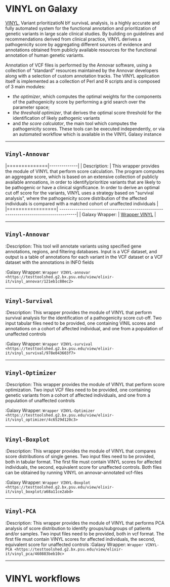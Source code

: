 # VINYL on Galaxy
[VINYL](https://www.biorxiv.org/content/10.1101/2020.01.23.917229v1.full), Variant prIoritizatioN bY survivaL analysis, is a highly accurate and fully automated system for the functional annotation and prioritization of genetic variants in large scale clinical studies. By building on guidelines and recommendations derived from clinical practice, VINYL derives a pathogenicity score by aggregating different sources of evidence and annotations obtained from publicly available resources for the functional annotation of human genetic variants.   

Annotation of VCF files is performed by the Annovar software, using a collection of “standard” resources maintained by the Annovar developers along with a selection of custom annotation tracks. The VINYL application itself is implemented as a collection of Perl and R scripts and is composed of 3 main modules:
- *the optimizer*, which computes the optimal weights for the components of the pathogenicity score by performing a grid search over the parameter space;
- *the threshold optimizer*, that derives the optimal score threshold for the identification of likely pathogenic variants
- and *the score calculator*, the main tool which computes the pathogenicity scores.
These tools can be executed independently, or via an automated workflow which is available in the VINYL Galaxy instance

-------------------
``Vinyl-Annovar``
-------------------

|==============|--------------|
| Description: | This wrapper provides the module of VINYL that perform score calculation. The program computes an aggregate score, which is based on an extensive collection of publicly available annoations, in order to identify/prioritize variants that are likely to be pathogenic or have a clinical significance. In order to derive an optimal cut off score for the variants, VINYL uses a strategy based on "survival analysis", where the pathogenicity score distribution of the affected individuals is compared with a matched cohort of unaffected individuals |
|=================| --------------------------------------------------------------------------------------|
| Galaxy Wrapper: | [Wrapper VINYL](https://testtoolshed.g2.bx.psu.edu/view/elixir-it/vinyl/da94ac699bfa) |

-------------------
``Vinyl-Annovar``
-------------------

:Description: 
        This tool will annotate variants using specified gene annotations, regions, and filtering databases. Input is a VCF dataset, and output is a table of annotations for each variant in the VCF dataset or a VCF dataset with the annotations in INFO fields

:Galaxy Wrapper: `Wrapper VINYL-annovar <https://testtoolshed.g2.bx.psu.edu/view/elixir-it/vinyl_annovar/121eb1c88ec2>`

-------------------
``Vinyl-Survival``
-------------------

:Description:
        This wrapper provides the module of VINYL that perform survival analysis for the identification of a pathogenicity score cut-off. Two input tabular files need to be provided, one containing VINIL scores and annotations on a cohort of affected individual, and one from a population of unaffected controls

:Galaxy Wrapper: `Wrapper VINYL-survival <https://testtoolshed.g2.bx.psu.edu/view/elixir-it/vinyl_survival/978e043603f7>`

------------------
`Vinyl-Optimizer`
------------------

:Description:
        This wrapper provides the module of VINYL that perform score optimization. Two input VCF files need to be provided, one containing genetic variants from a cohort of affected individuals, and one from a population of unaffected controls

:Galaxy Wrapper: `Wrapper VINYL-Optimizer <https://testtoolshed.g2.bx.psu.edu/view/elixir-it/vinyl_optimizer/4c6529d120c3>`

-----------------
`Vinyl-Boxplot`
-----------------

:Description:
        This wrapper provides the module of VINYL that compares score distributions of single genes. Two input files need to be provided, both in tabular format. The first file must contain VINYL scores for affected individuals, the second, equivalent score for unaffected controls. Both files can be obtained by running VINYL on annovar-annotated vcf-files

:Galaxy Wrapper: `Wrapper VINYL-Boxplot <https://testtoolshed.g2.bx.psu.edu/view/elixir-it/vinyl_boxplot/a68a11ce2abd>` 

-----------------
`Vinyl-PCA`
-----------------

:Description: 
        This wrapper provides the module of VINYL that performs PCA analysis of score distribution to identify groups/subgroups of patients and/or samples. Two input files need to be provided, both in vcf format. The first file must contain VINYL scores for affected individuals, the second, equivalent score for unaffected controls
:Galaxy Wrapper: `Wrapper VINYL-PCA <https://testtoolshed.g2.bx.psu.edu/view/elixir-it/vinyl_pca/460883beb10c>`

---------------------

VINYL workflows
================

